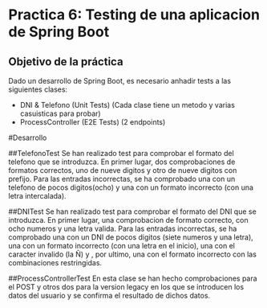 # Practica 6: Testing de una aplicacion de Spring Boot

## Objetivo de la práctica

Dado un desarrollo de Spring Boot, es necesario anhadir tests a las siguientes clases:

- DNI & Telefono (Unit Tests) (Cada clase tiene un metodo y varias casuisticas para probar)
- ProcessController (E2E Tests) (2 endpoints)

#Desarrollo 

##TelefonoTest
Se han realizado test para comprobar el formato del telefono que se introduzca. 
En primer lugar, dos comprobaciones de formatos correctos, uno de nueve digitos y otro de nueve digitos con prefijo.
Para las entradas incorrectas, se ha comprobado una con un telefono de pocos digitos(ocho) y una con un formato incorrecto (con una letra intercalada).

##DNITest
Se han realizado test para comprobar el formato del DNI que se introduzca.
En primer lugar, una comprobacion de formato correcto, con ocho numeros y una letra valida.
Para las entradas incorrectas, se ha comprobado una con un DNI de pocos digitos (siete numeros y una letra), una con un formato incorrecto (con una letra en el inicio), una con el caracter invalido (la Ñ) y , por ultimo, una con el formato incorrecto con las combinaciones restringidas.

##ProcessControllerTest
En esta clase se han hecho comprobaciones para el POST y otros dos para la version legacy en los que se introducen los datos del usuario y se confirma el resultado de dichos datos.